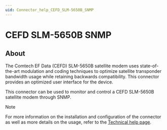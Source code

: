 ```yaml
---
uid: Connector_help_CEFD_SLM-5650B_SNMP
---
```


# CEFD SLM-5650B SNMP

## About

The Comtech EF Data (CEFD) SLM-5650B satellite modem uses state-of-the-art modulation and coding techniques to optimize satellite transponder bandwidth usage while retaining backwards compatibility. This connector provides an optimized user interface for the device.

This connector can be used to monitor and control a CEFD SLM-5650B satellite modem through SNMP.

> [!NOTE]
> For more information on the installation and configuration of the connector as well as more details on the usage, refer to the [Technical help page](xref:Connector_help_CEFD_SLM-5650B_SNMP_Technical).
